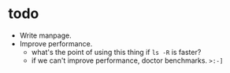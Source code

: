 # todo

- Write manpage.
- Improve performance.
	- what's the point of using this thing if `ls -R` is faster?
	- if we can't improve performance, doctor benchmarks. `>:-]`
